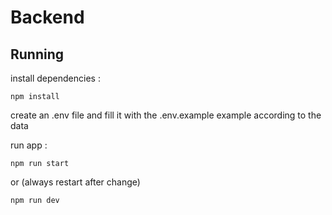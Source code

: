 # Backend

## Running

install dependencies :

```
npm install
```

create an .env file and fill it with the .env.example example according to the data

run app :

```
npm run start
```

or (always restart after change)

```
npm run dev
```
